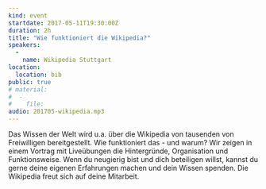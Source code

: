 ```yaml
---
kind: event
startdate: 2017-05-11T19:30:00Z
duration: 2h
title: "Wie funktioniert die Wikipedia?"
speakers:
  -
    name: Wikipedia Stuttgart
location:
  location: bib
public: true
# material:
#  -
#    file:
audio: 201705-wikipedia.mp3
---
```

Das Wissen der Welt wird u.a. über die Wikipedia von tausenden von Freiwilligen bereitgestellt. 
Wie funktioniert das - und warum? 
Wir zeigen in einem Vortrag mit Liveübungen die Hintergründe, Organisation und Funktionsweise. 
Wenn du neugierig bist und dich beteiligen willst, kannst du gerne deine eigenen Erfahrungen machen und dein Wissen spenden. 
Die Wikipedia freut sich auf deine Mitarbeit.
